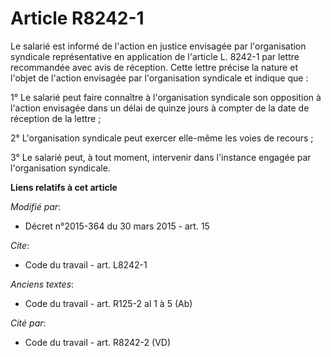 # Article R8242-1

Le salarié est informé de l'action en justice envisagée par l'organisation syndicale représentative en application de
l'article L. 8242-1 par lettre recommandée avec avis de réception. Cette lettre précise la nature et l'objet de l'action
envisagée par l'organisation syndicale et indique que : 

1° Le salarié peut faire connaître à l'organisation syndicale son opposition à l'action envisagée dans un délai de quinze
jours à compter de la date de réception de la lettre ; 

2° L'organisation syndicale peut exercer elle-même les voies de recours ; 

3° Le salarié peut, à tout moment, intervenir dans l'instance engagée par l'organisation syndicale.

**Liens relatifs à cet article**

_Modifié par_:

  - Décret n°2015-364 du 30 mars 2015 - art. 15

_Cite_:

  - Code du travail - art. L8242-1

_Anciens textes_:

  - Code du travail - art. R125-2 al 1 à 5 (Ab)

_Cité par_:

  - Code du travail - art. R8242-2 (VD)
